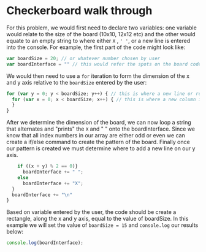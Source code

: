 # Checkerboard walk through

For this problem, we would first need to declare two variables: one variable would relate to the size of the board (10x10, 12x12 etc) and the other would equate to an empty string to where either `X` , `' '`, or a new line is entered into the console. For example, the first part of the code might look like:
```javascript
var boardSize = 20; // or whatever number chosen by user
var boardInterface = "" // this would refer the spots on the board coded "white", "black" or new line.
```
We would then need to use a `for` iteration to form the dimension of the x and y axis relative to the `boardSize` entered by the user:
```javaScript
for (var y = 0; y < boardSize; y++) { // this is where a new line or row is being added to the y axis
  for (var x = 0; x < boardSize; x++) { // this is where a new column is created and where "X" and " " are added to the string
  }
}
```
After we determine the dimension of the board, we can now loop a string that alternates and "prints" the `X` and " " onto the boardInterface. Since we know that all index numbers in our array are either odd or even we can create a if/else command to create the pattern of the board. Finally once our pattern is created we must determine where to add a new line on our y axis.
```javaScript
    if ((x + y) % 2 == 0)}
      boardInterface += " ";
    else
      boardInterface += "X";
  }
  boardInterface += "\n"
}
```
Based on variable entered by the user, the code should be create a rectangle, along the x and y axis, equal to the value of boardSize. In this example we will set the value of `boardSize = 15` and `console.log` our results below:
```javaScript
console.log(boardInterface);
